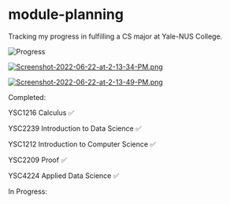# module-planning

Tracking my progress in fulfilling a CS major at Yale-NUS College.

![Progress](https://progress-bar.dev/56/?title=CS)

[![Screenshot-2022-06-22-at-2-13-34-PM.png](https://i.postimg.cc/Lswv9PxT/Screenshot-2022-06-22-at-2-13-34-PM.png)](https://postimg.cc/KK7tQ1Sk)

[![Screenshot-2022-06-22-at-2-13-49-PM.png](https://i.postimg.cc/BnhMzkDR/Screenshot-2022-06-22-at-2-13-49-PM.png)](https://postimg.cc/QFTQ96fq)

Completed:

YSC1216 Calculus ✅

YSC2239 Introduction to Data Science ✅

YSC1212 Introduction to Computer Science ✅

YSC2209 Proof ✅

YSC4224 Applied Data Science ✅

In Progress:
